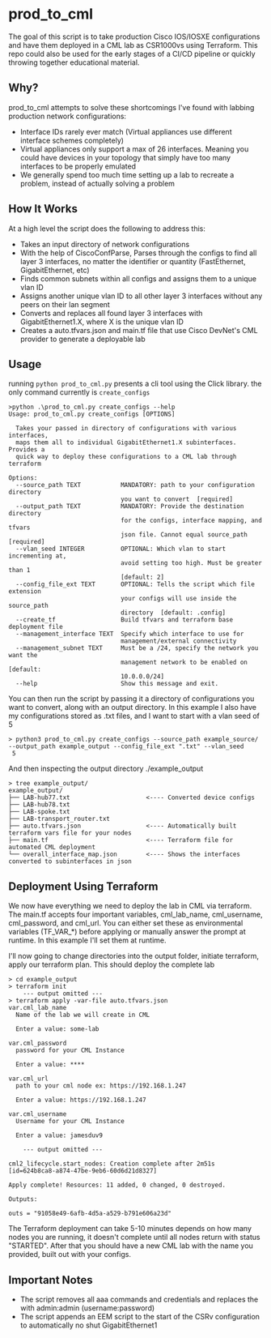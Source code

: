 # prod_to_cml
The goal of this script is to take production Cisco IOS/IOSXE configurations and have them deployed in a CML lab as CSR1000vs using Terraform. This repo could also be used for the early stages of a CI/CD pipeline or quickly throwing together educational material. 

## Why?
prod_to_cml attempts to solve these shortcomings I've found with labbing production network configurations:
- Interface IDs rarely ever match (Virtual appliances use different interface schemes completely)
- Virtual appliances only support a max of 26 interfaces. Meaning you could have devices in your topology that simply have too many interfaces to be properly emulated
- We generally spend too much time setting up a lab to recreate a problem, instead of actually solving a problem

## How It Works
At a high level the script does the following to address this:
- Takes an input directory of network configurations
- With the help of CiscoConfParse, Parses through the configs to find all layer 3 interfaces, no matter the identifier or quantity (FastEthernet, GigabitEthernet, etc)
- Finds common subnets within all configs and assigns them to a unique vlan ID
- Assigns another unique vlan ID to all other layer 3 interfaces without any peers on their lan segment
- Converts and replaces all found layer 3 interfaces with GigabitEthernet1.X, where X is the unique vlan ID
- Creates a auto.tfvars.json and main.tf file that use Cisco DevNet's CML provider to generate a deployable lab 

## Usage
running ```python prod_to_cml.py``` presents a cli tool using the Click library. the only command currently is ```create_configs```
```
>python .\prod_to_cml.py create_configs --help
Usage: prod_to_cml.py create_configs [OPTIONS]

  Takes your passed in directory of configurations with various interfaces,
  maps them all to individual GigabitEthernet1.X subinterfaces. Provides a
  quick way to deploy these configurations to a CML lab through terraform

Options:
  --source_path TEXT           MANDATORY: path to your configuration directory
                               you want to convert  [required]
  --output_path TEXT           MANDATORY: Provide the destination directory
                               for the configs, interface mapping, and tfvars
                               json file. Cannot equal source_path  [required]
  --vlan_seed INTEGER          OPTIONAL: Which vlan to start incrementing at,
                               avoid setting too high. Must be greater than 1
                               [default: 2]
  --config_file_ext TEXT       OPTIONAL: Tells the script which file extension
                               your configs will use inside the source_path
                               directory  [default: .config]
  --create_tf                  Build tfvars and terraform base deployment file
  --management_interface TEXT  Specify which interface to use for
                               management/external connectivity
  --management_subnet TEXT     Must be a /24, specify the network you want the
                               management network to be enabled on  [default:
                               10.0.0.0/24]
  --help                       Show this message and exit.
```


You can then run the script by passing it a directory of configurations you want to convert, along with an output directory. In this example I also have my configurations stored as .txt files, and I want to start with a vlan seed of 5

```
> python3 prod_to_cml.py create_configs --source_path example_source/ --output_path example_output --config_file_ext ".txt" --vlan_seed
 5
```

And then inspecting the output directory ./example_output

```
> tree example_output/
example_output/
├── LAB-hub77.txt                     <---- Converted device configs
├── LAB-hub78.txt
├── LAB-spoke.txt
├── LAB-transport_router.txt
├── auto.tfvars.json                  <---- Automatically built terraform vars file for your nodes
├── main.tf                           <---- Terraform file for automated CML deployment
└── overall_interface_map.json        <---- Shows the interfaces converted to subinterfaces in json

```
## Deployment Using Terraform
We now have everything we need to deploy the lab in CML via terraform. The main.tf accepts four important variables, cml_lab_name, cml_username, cml_password, and cml_url. You can either set these as environmental variables (TF_VAR_*) before applying or manually answer the prompt at runtime. In this example I'll set them at runtime. 

I'll now going to change directories into the output folder, initiate terraform, apply our terraform plan. This should deploy the complete lab

```
> cd example_output
> terraform init
    --- output omitted ---
> terraform apply -var-file auto.tfvars.json
var.cml_lab_name
  Name of the lab we will create in CML

  Enter a value: some-lab

var.cml_password
  password for your CML Instance

  Enter a value: ****           

var.cml_url
  path to your cml node ex: https://192.168.1.247

  Enter a value: https://192.168.1.247

var.cml_username
  Username for your CML Instance

  Enter a value: jamesduv9

    --- output omitted ---

cml2_lifecycle.start_nodes: Creation complete after 2m51s [id=624b8ca8-a874-47be-9eb6-60d6d21d8327]

Apply complete! Resources: 11 added, 0 changed, 0 destroyed.

Outputs:

outs = "91058e49-6afb-4d5a-a529-b791e606a23d"
```

The Terraform deployment can take 5-10 minutes depends on how many nodes you are running, it doesn't complete until all nodes return with status "STARTED". After that you should have a new CML lab with the name you provided, built out with your configs. 

## Important Notes
- The script removes all aaa commands and credentials and replaces the with admin:admin (username:password)
- The script appends an EEM script to the start of the CSRv configuration to automatically no shut GigabitEthernet1



